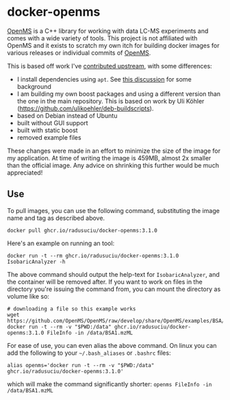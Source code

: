 # docker-openms

[OpenMS](https://github.com/OpenMS/OpenMS) is a C++ library for working with data LC-MS experiments and comes with a wide variety of tools. This project is not affiliated with OpenMS and it exists to scratch my own itch for building docker images for various releases or individual commits of [OpenMS](https://github.com/OpenMS/OpenMS).

This is based off work I've [contributed upstream](https://github.com/OpenMS/OpenMS/pull/7303), with some differences:
- I install dependencies using `apt`. See [this discussion](https://github.com/OpenMS/OpenMS/discussions/7302) for some background
- I am building my own boost packages and using a different version than the one in the main repository. This is based on work by Uli Köhler (https://github.com/ulikoehler/deb-buildscripts).
- based on Debian instead of Ubuntu
- built without GUI support
- built with static boost
- removed example files

These changes were made in an effort to minimize the size of the image for my application. At time of writing the image is 459MB, almost 2x smaller than the official image. Any advice on shrinking this further would be much appreciated!

## Use

To pull images, you can use the following command, substituting the image name and tag as described above.

```shell
docker pull ghcr.io/radusuciu/docker-openms:3.1.0
```

Here's an example on running an tool:

```shell
docker run -t --rm ghcr.io/radusuciu/docker-openms:3.1.0 IsobaricAnalyzer -h
```

The above command should output the help-text for `IsobaricAnalyzer`, and the container will be removed after. If you want to work on files in the directory you're issuing the command from, you can mount the directory as volume like so:

```shell
# downloading a file so this example works
wget https://github.com/OpenMS/OpenMS/raw/develop/share/OpenMS/examples/BSA/BSA1.mzML
docker run -t --rm -v "$PWD:/data" ghcr.io/radusuciu/docker-openms:3.1.0 FileInfo -in /data/BSA1.mzML
```

For ease of use, you can even alias the above command. On linux you can add the following to your  `~/.bash_aliases` or `.bashrc` files:

```shell
alias openms='docker run -t --rm -v "$PWD:/data" ghcr.io/radusuciu/docker-openms:3.1.0'
```

which will make the command significantly shorter: `openms FileInfo -in /data/BSA1.mzML`
